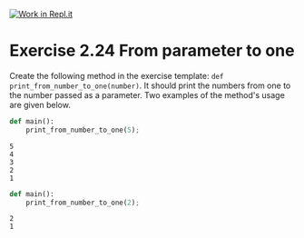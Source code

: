 [![Work in Repl.it](https://classroom.github.com/assets/work-in-replit-14baed9a392b3a25080506f3b7b6d57f295ec2978f6f33ec97e36a161684cbe9.svg)](https://classroom.github.com/online_ide?assignment_repo_id=3451742&assignment_repo_type=AssignmentRepo)
# Exercise 2.24 From parameter to one

Create the following method in the exercise template: `def print_from_number_to_one(number)`. It should print the numbers from one to the number passed as a parameter. Two examples of the method's usage are given below.

```python
def main():
    print_from_number_to_one(5);
```

```plaintext
5
4
3
2
1
```

```python
def main():
    print_from_number_to_one(2);
```

```plaintext
2
1
```

